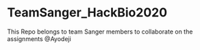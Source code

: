 # TeamSanger_HackBio2020
This Repo belongs to team Sanger members to collaborate on the assignments
@Ayodeji